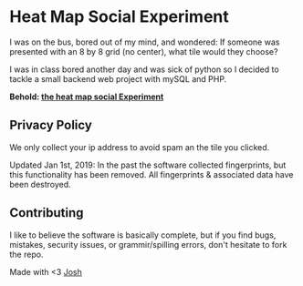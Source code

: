 # Heat Map Social Experiment
I was on the bus, bored out of my mind, and wondered: If someone was presented with an 8 by 8 grid (no center), what tile would they choose?

I was in class bored another day and was sick of python so I decided to tackle a small backend web project with mySQL and PHP.

**Behold: [the heat map social Experiment](https://labs.joshgrift.ca/heat)**

## Privacy Policy
We only collect your ip address to avoid spam an the tile you clicked.

Updated Jan 1st, 2019: In the past the software collected fingerprints, but this functionality has been removed. All fingerprints & associated data have been destroyed. 

## Contributing
I like to believe the software is basically complete, but if you find bugs, mistakes, security issues, or grammir/spilling errors, don't hesitate to fork the repo.

Made with <3
[Josh](https://joshgrift.ca)

